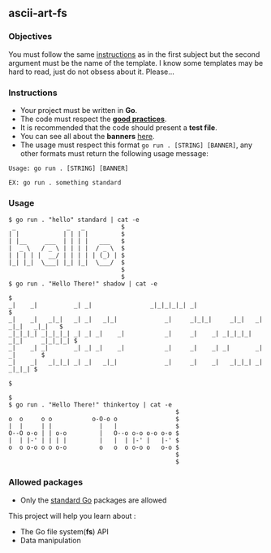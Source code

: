 ## ascii-art-fs

### Objectives

You must follow the same [instructions](../README.md) as in the first subject but the second argument must be the name of the template. I know some templates may be hard to read, just do not obsess about it. Please...

### Instructions

- Your project must be written in **Go**.
- The code must respect the [**good practices**](../../good-practices/README.md).
- It is recommended that the code should present a **test file**.
- You can see all about the **banners** [here](../).
- The usage must respect this format `go run . [STRING] [BANNER]`, any other formats must return the following usage message:

```console
Usage: go run . [STRING] [BANNER]

EX: go run . something standard
```

### Usage

```console
$ go run . "hello" standard | cat -e
 _              _   _          $
| |            | | | |         $
| |__     ___  | | | |   ___   $
|  _ \   / _ \ | | | |  / _ \  $
| | | | |  __/ | | | | | (_) | $
|_| |_|  \___| |_| |_|  \___/  $
                               $
                               $
$ go run . "Hello There!" shadow | cat -e
                                                                                      $
_|    _|          _| _|                _|_|_|_|_| _|                                  $
_|    _|   _|_|   _| _|   _|_|             _|     _|_|_|     _|_|   _|  _|_|   _|_|   $
_|_|_|_| _|_|_|_| _| _| _|    _|           _|     _|    _| _|_|_|_| _|_|     _|_|_|_| $
_|    _| _|       _| _| _|    _|           _|     _|    _| _|       _|       _|       $
_|    _|   _|_|_| _| _|   _|_|             _|     _|    _|   _|_|_| _|         _|_|_| $
                                                                                      $
                                                                                      $
$ go run . "Hello There!" thinkertoy | cat -e
                                              $
o  o     o o           o-O-o o                $
|  |     | |             |   |                $
O--O o-o | | o-o         |   O--o o-o o-o o-o $
|  | |-' | | | |         |   |  | |-' |   |-' $
o  o o-o o o o-o         o   o  o o-o o   o-o $
                                              $
                                              $
```

### Allowed packages

- Only the [standard Go](https://golang.org/pkg/) packages are allowed

This project will help you learn about :

- The Go file system(**fs**) API
- Data manipulation
